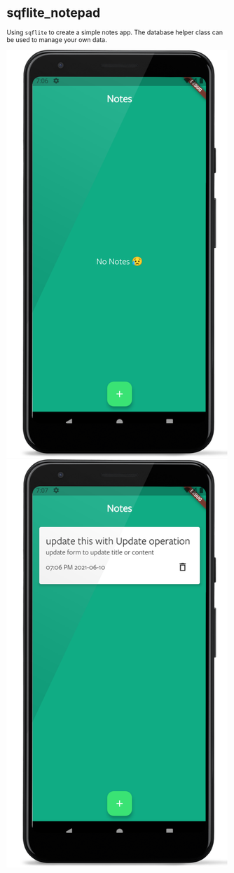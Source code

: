 # sqflite_notepad

Using `sqflite` to create a simple notes app. The database helper class can be used to manage your own data.

<img src="screenshots\screenshot1.png" widht="300" alt="Image 1" />
<img src="screenshots\screenshot2.png" widht="300" alt="Image 1" />